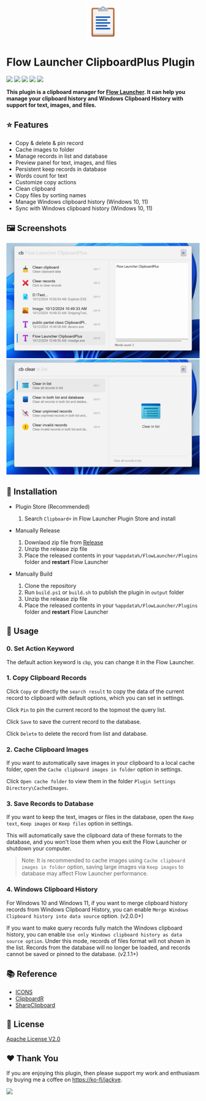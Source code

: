 <p align="center">
  <img src="./src/Flow.Launcher.Plugin.ClipboardPlus/Images/clipboard.png" width="90">
</p>

# Flow Launcher ClipboardPlus Plugin

<p>
  <img src="https://img.shields.io/maintenance/yes/3000">
  <a href="https://github.com/Flow-Launcher/Flow.Launcher"><img src="https://img.shields.io/badge/Flow%20Launcher-2.0.0+-blue"></a>
  <img src="https://img.shields.io/github/release-date/Jack251970/Flow.Launcher.Plugin.ClipboardPlus">
  <a href="https://github.com/Jack251970/Flow.Launcher.Plugin.ClipboardPlus/releases/latest"><img src="https://img.shields.io/github/v/release/Jack251970/Flow.Launcher.Plugin.ClipboardPlus"></a>
  <img src="https://img.shields.io/github/license/Jack251970/Flow.Launcher.Plugin.ClipboardPlus">
</p>

**This plugin is a clipboard manager for [Flow Launcher](https://github.com/Flow-Launcher/Flow.Launcher). It can help you manage your clipboard history and Windows Clipboard History with support for text, images, and files.**

## ⭐ Features

- Copy & delete & pin record
- Cache images to folder
- Manage records in list and database
- Preview panel for text, images, and files
- Persistent keep records in database
- Words count for text
- Customize copy actions
- Clean clipboard
- Copy files by sorting names
- Manage Windows clipboard history (Windows 10, 11)
- Sync with Windows clipboard history (Windows 10, 11)

## 🖼️ Screenshots

<picture>
  <source media="(prefers-color-scheme: dark)" srcset="./images/screenshot1_dark.png">
  <source media="(prefers-color-scheme: light)" srcset="./images/screenshot1_light.png">
  <img alt="Screenshot 1" src="./images/screenshot1_light.png">
</picture>

<picture>
  <source media="(prefers-color-scheme: dark)" srcset="./images/screenshot2_dark.png">
  <source media="(prefers-color-scheme: light)" srcset="./images/screenshot2_light.png">
  <img alt="Screenshot 2" src="./images/screenshot2_light.png">
</picture>

## 🚀 Installation

* Plugin Store (Recommended)

  1. Search `Clipboard+` in Flow Launcher Plugin Store and install

* Manually Release

  1. Downlaod zip file from [Release](https://github.com/Jack251970/Flow.Launcher.Plugin.ClipboardPlus/releases)
  2. Unzip the release zip file
  3. Place the released contents in your `%appdata%/FlowLauncher/Plugins` folder and **restart** Flow Launcher

* Manually Build

  1. Clone the repository
  2. Run `build.ps1` or `build.sh` to publish the plugin in `output` folder
  3. Unzip the release zip file
  4. Place the released contents in your `%appdata%/FlowLauncher/Plugins` folder and **restart** Flow Launcher

## 📝 Usage

### 0. Set Action Keyword

The default action keyword is `cbp`, you can change it in the Flow Launcher.

### 1. Copy Clipboard Records

Click `Copy` or directly the `search result` to copy the data of the current record to clipboard with default options, which you can set in settings.

Click `Pin` to pin the current record to the topmost the query list.

Click `Save` to save the current record to the database.

Click `Delete` to delete the record from list and database.

### 2. Cache Clipboard Images

If you want to automatically save images in your clipboard to a local cache folder, open the `Cache clipboard images in folder` option in settings.

Click `Open cache folder` to view them in the folder `Plugin Settings Directory\CachedImages`.

### 3. Save Records to Database

If you want to keep the text, images or files in the database, open the `Keep text`, `Keep images` or `Keep files` option in settings.

This will automatically save the clipboard data of these formats to the database, and you won't lose them when you exit the Flow Launcher or shutdown your computer.

> Note: It is recommended to cache images using `Cache clipboard images in folder` option, saving large images via `Keep images` to database may affect Flow Launcher performance.

### 4. Windows Clipboard History

For Windows 10 and Windows 11, if you want to merge clipboard history records from Windows Clipboard History, you can enable `Merge Windows Clipboard history into data source` option. (v2.0.0+)

If you want to make query records fully match the Windows clipboard history, you can enable `Use only Windows clipboard history as data source option`. Under this mode, records of files format will not shown in the list. Records from the database will no longer be loaded, and records cannot be saved or pinned to the database. (v2.1.1+)

## 📚 Reference

- [ICONS](https://icons8.com/icons)
- [ClipboardR](https://github.com/rainyl/Flow.Launcher.Plugin.ClipboardR)
- [SharpClipboard](https://github.com/Willy-Kimura/SharpClipboard)

## 📄 License

[Apache License V2.0](LICENSE)

## ❤️ Thank You

If you are enjoying this plugin, then please support my work and enthusiasm by buying me a coffee on
[https://ko-fi/jackye](https://ko-fi.com/jackye).

[<img style="float:left" src="https://user-images.githubusercontent.com/14358394/115450238-f39e8100-a21b-11eb-89d0-fa4b82cdbce8.png" width="200">](https://ko-fi.com/jackye)
